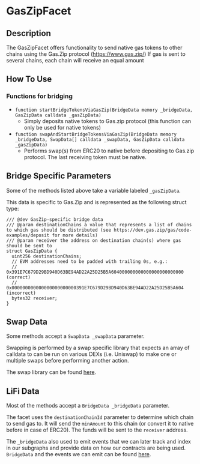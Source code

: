 # GasZipFacet

## Description

The GasZipFacet offers functionality to send native gas tokens to other chains using the Gas.Zip protocol (https://www.gas.zip/)
If gas is sent to several chains, each chain will receive an equal amount

## How To Use

### Functions for bridging

- `function startBridgeTokensViaGasZip(BridgeData memory _bridgeData, GasZipData calldata _gasZipData)`
  - Simply deposits native tokens to Gas.zip protocol (this function can only be used for native tokens)
- `function swapAndStartBridgeTokensViaGasZip(BridgeData memory _bridgeData, SwapData[] calldata _swapData, GasZipData calldata _gasZipData)`
  - Performs swap(s) from ERC20 to native before depositing to Gas.zip protocol. The last receiving token must be native.

## Bridge Specific Parameters

Some of the methods listed above take a variable labeled `_gasZipData`.

This data is specific to Gas.Zip and is represented as the following struct type:

```solidity
/// @dev GasZip-specific bridge data
/// @param destinationChains a value that represents a list of chains to which gas should be distributed (see https://dev.gas.zip/gas/code-examples/deposit for more details)
/// @param receiver the address on destination chain(s) where gas should be sent to
struct GasZipData {
  uint256 destinationChains;
  // EVM addresses need to be padded with trailing 0s, e.g.:
  // 0x391E7C679D29BD940D63BE94AD22A25D25B5A604000000000000000000000000 (correct)
  // 0x000000000000000000000000391E7C679D29BD940D63BE94AD22A25D25B5A604 (incorrect)
  bytes32 receiver;
}
```

## Swap Data

Some methods accept a `SwapData _swapData` parameter.

Swapping is performed by a swap specific library that expects an array of calldata to can be run on various DEXs (i.e. Uniswap) to make one or multiple swaps before performing another action.

The swap library can be found [here](../src/Libraries/LibSwap.sol).

## LiFi Data

Most of the methods accept a `BridgeData _bridgeData` parameter.

The facet uses the `destinationChainId` parameter to determine which chain to send gas to.
It will send the `minAmount` to this chain (or convert it to native before in case of ERC20).
The funds will be sent to the `receiver` address.

The `_bridgeData` also used to emit events that we can later track and index in our subgraphs and provide data on how our contracts are being used. `BridgeData` and the events we can emit can be found [here](../src/Interfaces/ILiFi.sol).
